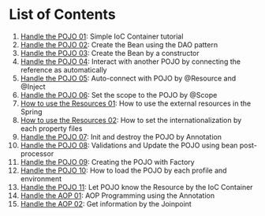 # List of Contents
1. [Handle the POJO 01](./pojo-01): Simple IoC Container tutorial
1. [Handle the POJO 02](./pojo-02): Create the Bean using the DAO pattern
1. [Handle the POJO 03](./pojo-03): Create the Bean by a constructor
1. [Handle the POJO 04](./pojo-04): Interact with another POJO by connecting the reference as automatically
1. [Handle the POJO 05](./pojo-05): Auto-connect with POJO by @Resource and @Inject
1. [Handle the POJO 06](./pojo-06): Set the scope to the POJO by @Scope
1. [How to use the Resources 01](./resource-01): How to use the external resources in the Spring
1. [How to use the Resources 02](./resource-02): How to set the internationalization by each property files
1. [Handle the POJO 07](./pojo-07): Init and destroy the POJO by Annotation
1. [Handle the POJO 08](./pojo-08): Validations and Update the POJO using bean post-processor
1. [Handle the POJO 09](./pojo-09): Creating the POJO with Factory
1. [Handle the POJO 10](./pojo-10): How to load the POJO by each profile and environment
1. [Handle the POJO 11](./pojo-11): Let POJO know the Resource by the IoC Container
1. [Handle the AOP 01](./aop-01): AOP Programming using the Annotation
1. [Handle the AOP 02](./aop-02): Get information by the Joinpoint
